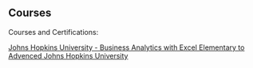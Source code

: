 ## Courses
Courses and Certifications:

[Johns Hopkins University - Business Analytics with Excel Elementary to Advenced Johns Hopkins University]([#business-analytics-with-excel-elementary-to-advenced.pdf](https://github.com/rusinmt/courses/blob/main/Business%20Analytics%20with%20Excel%20Elementary%20to%20Advenced.pdf)https://github.com/rusinmt/courses/blob/main/Business%20Analytics%20with%20Excel%20Elementary%20to%20Advenced.pdf)
